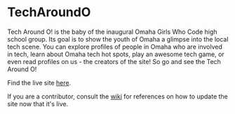 # TechAroundO

Tech Around O! is the baby of the inaugural Omaha Girls Who Code high school group. Its goal is to show the youth of Omaha a glimpse into the local tech scene. You can explore profiles of people in Omaha who are involved in tech, learn about Omaha tech hot spots, play an awesome tech game, or even read profiles on us - the creators of the site! So go and see the Tech Around O!

Find the live site [here](https://omahagirlswhocode.github.io/TechAroundO/).

If you are a contributor, consult the [wiki](https://github.com/OmahaGirlsWhoCode/TechAroundO/wiki) for references on how to update the site now that it's live.

